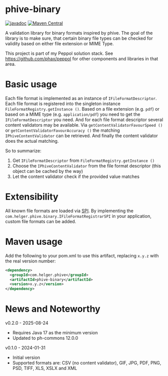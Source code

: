 # phive-binary

[![javadoc](https://javadoc.io/badge2/com.helger.phive/phive-binary/javadoc.svg)](https://javadoc.io/doc/com.helger.phive/phive-binary)
[![Maven Central](https://maven-badges.herokuapp.com/maven-central/com.helger.phive/phive-binary/badge.svg)](https://maven-badges.herokuapp.com/maven-central/com.helger.phive/phive-binary) 

A validation library for binary formats inspired by phive.
The goal of the library is to make sure, that certain binary file types can be checked for validity based on either file extension or MIME Type.

This project is part of my Peppol solution stack. See https://github.com/phax/peppol for other components and libraries in that area.

# Basic usage

Each file format is implemented as an instance of `IFileFormatDescriptor`.
Each file format is registered into the singleton instance `FileFormatRegistry.getInstance ()`.
Based on a file extension (e.g. `pdf`) or based on a MIME type (e.g. `application/pdf`) you need to get the `IFileFormatDescriptor` you need.
And for each file format descriptor several content validators may be available.
Via `getContentValidatorFavourSpeed ()` or `getContentValidatorFavourAccuracy ()` the matching `IPhiveContentValidator` can be retrieved.
And finally the content validator does the actual matching.

So to summarize:
1. Get `IFileFormatDescriptor` from `FileFormatRegistry.getInstance ()`
1. Choose the `IPhiveContentValidator` from the file format descriptor (this object can be cached by the way) 
1. Let the content validator check if the provided value matches

# Extensibility

All known file formats are loaded via [SPI](https://docs.oracle.com/javase/tutorial/ext/basics/spi.html).
By implementing the `com.helger.phive.binary.IFileFormatRegistrarSPI` in your application, custom file formats can be added.

# Maven usage

Add the following to your pom.xml to use this artifact, replacing `x.y.z` with the real version number:

```xml
<dependency>
  <groupId>com.helger.phive</groupId>
  <artifactId>phive-binary</artifactId>
  <version>x.y.z</version>
</dependency>
```

# News and Noteworthy

v0.2.0 - 2025-08-24
* Requires Java 17 as the minimum version
* Updated to ph-commons 12.0.0

v0.1.0 - 2024-01-31
* Initial version
* Supported formats are: CSV (no content validator), GIF, JPG, PDF, PNG, PSD, TIFF, XLS, XSLX and XML
